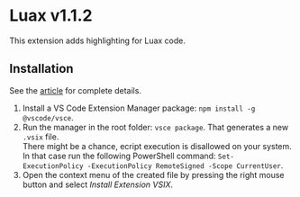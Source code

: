 # Luax v1.1.2

This extension adds highlighting for Luax code.


## Installation

See the [article](https://code.visualstudio.com/api/working-with-extensions/publishing-extension) for complete details.

1. Install a VS Code Extension Manager package: `npm install -g @vscode/vsce`.
2. Run the manager in the root folder: `vsce package`. That generates a new `.vsix` file.\
There might be a chance, ecript execution is disallowed on your system. In that case run the following PowerShell command: `Set-ExecutionPolicy -ExecutionPolicy RemoteSigned -Scope CurrentUser`.
3. Open the context menu of the created file by pressing the right mouse button and select _Install Extension VSIX_.